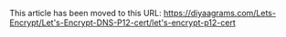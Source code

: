 This article has been moved to this URL: https://diyaagrams.com/Lets-Encrypt/Let's-Encrypt-DNS-P12-cert/let's-encrypt-p12-cert
